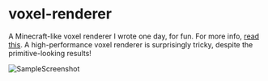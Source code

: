voxel-renderer
==============

A Minecraft-like voxel renderer I wrote one day, for fun. For more info, [read this](http://mfichman.blogspot.com/2013/02/minecraft-terrain.html). A high-performance voxel renderer is surprisingly tricky, despite the primitive-looking results!

![SampleScreenshot](http://3.bp.blogspot.com/-9QjZhnoWeYI/USP_3SRomQI/AAAAAAAAAto/exLnuw2JuUs/s1600/Screen+Shot+2013-02-18+at+5.58.35+PM.png)


